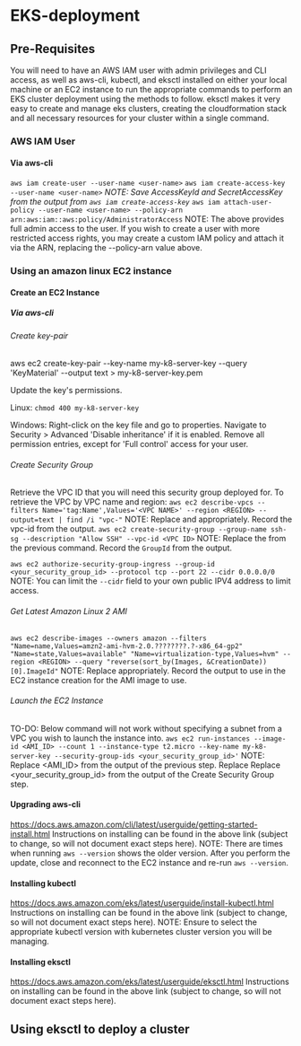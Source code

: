# EKS-deployment

## Pre-Requisites
You will need to have an AWS IAM user with admin privileges and CLI access, as well as aws-cli, kubectl, and eksctl installed on either your local machine or an EC2 instance to run the appropriate commands to perform an EKS cluster deployment using the methods to follow. eksctl makes it very easy to create and manage eks clusters, creating the cloudformation stack and all necessary resources for your cluster within a single command.

### AWS IAM User

#### Via aws-cli
`aws iam create-user --user-name <user-name>` 
`aws iam create-access-key --user-name <user-name>` 
*NOTE: Save AccessKeyId and SecretAccessKey from the output from `aws iam create-access-key`*
`aws iam attach-user-policy --user-name <user-name> --policy-arn arn:aws:iam::aws:policy/AdministratorAccess`
NOTE: The above provides full admin access to the user. If you wish to create a user with more restricted access rights, you may create a custom IAM policy and attach it via the ARN, replacing the --policy-arn value above.


### Using an amazon linux EC2 instance
#### Create an EC2 Instance
##### Via aws-cli
###### Create key-pair
aws ec2 create-key-pair --key-name my-k8-server-key --query 'KeyMaterial' --output text > my-k8-server-key.pem

Update the key's permissions.

Linux:
`chmod 400 my-k8-server-key`

Windows:
Right-click on the key file and go to properties.
Navigate to Security > Advanced
'Disable inheritance' if it is enabled.
Remove all permission entries, except for 'Full control' access for your user.

###### Create Security Group
Retrieve the VPC ID that you will need this security group deployed for.
To retrieve the VPC by VPC name and region:
`aws ec2 describe-vpcs --filters Name='tag:Name',Values='<VPC NAME>' --region <REGION> --output=text | find /i "vpc-"`
NOTE: Replace <VPC NAME> and <REGION> appropriately.
      Record the vpc-id from the output.
`aws ec2 create-security-group --group-name ssh-sg --description "Allow SSH" --vpc-id <VPC ID>`
NOTE: Replace the <VPC ID> from the previous command.
      Record the `GroupId` from the output.

`aws ec2 authorize-security-group-ingress --group-id <your_security_group_id> --protocol tcp --port 22 --cidr 0.0.0.0/0`
NOTE: You can limit the `--cidr` field to your own public IPV4 address to limit access.

###### Get Latest Amazon Linux 2 AMI
`aws ec2 describe-images --owners amazon --filters "Name=name,Values=amzn2-ami-hvm-2.0.????????.?-x86_64-gp2" "Name=state,Values=available" "Name=virtualization-type,Values=hvm" --region <REGION> --query "reverse(sort_by(Images, &CreationDate))[0].ImageId"`
NOTE: Replace <REGION> appropriately.
Record the output to use in the EC2 instance creation for the AMI image to use.

###### Launch the EC2 Instance
TO-DO: Below command will not work without specifying a subnet from a VPC you wish to launch the instance into.
`aws ec2 run-instances --image-id <AMI_ID> --count 1 --instance-type t2.micro --key-name my-k8-server-key --security-group-ids <your_security_group_id>'`
NOTE: Replace <AMI_ID> from the output of the previous step.
Replace Replace <your_security_group_id> from the output of the Create Security Group step.

#### Upgrading aws-cli
https://docs.aws.amazon.com/cli/latest/userguide/getting-started-install.html
Instructions on installing can be found in the above link (subject to change, so will not document exact steps here).
NOTE: There are times when running `aws --version` shows the older version. After you perform the update, close and reconnect to the EC2 instance and re-run `aws --version`.

#### Installing kubectl
https://docs.aws.amazon.com/eks/latest/userguide/install-kubectl.html
Instructions on installing can be found in the above link (subject to change, so will not document exact steps here).
NOTE: Ensure to select the appropriate kubectl version with kubernetes cluster version you will be managing.

#### Installing eksctl
https://docs.aws.amazon.com/eks/latest/userguide/eksctl.html
Instructions on installing can be found in the above link (subject to change, so will not document exact steps here).

## Using eksctl to deploy a cluster
